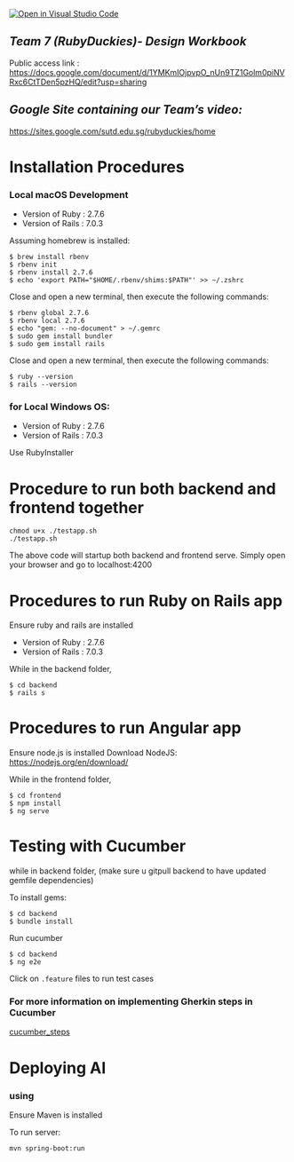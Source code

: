 [![Open in Visual Studio Code](https://classroom.github.com/assets/open-in-vscode-c66648af7eb3fe8bc4f294546bfd86ef473780cde1dea487d3c4ff354943c9ae.svg)](https://classroom.github.com/online_ide?assignment_repo_id=7913425&assignment_repo_type=AssignmentRepo)

## _Team 7 (RubyDuckies)- Design Workbook_

Public access link : https://docs.google.com/document/d/1YMKmIOjpvpO_nUn9TZ1Golm0piNVRxc6CtTDen5pzHQ/edit?usp=sharing

## _Google Site containing our Team’s video:_

https://sites.google.com/sutd.edu.sg/rubyduckies/home

# Installation Procedures

### Local macOS Development

- Version of Ruby : 2.7.6
- Version of Rails : 7.0.3

Assuming homebrew is installed:

```
$ brew install rbenv
$ rbenv init
$ rbenv install 2.7.6
$ echo 'export PATH="$HOME/.rbenv/shims:$PATH"' >> ~/.zshrc
```

Close and open a new terminal, then execute the following commands:

```
$ rbenv global 2.7.6
$ rbenv local 2.7.6
$ echo "gem: --no-document" > ~/.gemrc
$ sudo gem install bundler
$ sudo gem install rails
```

Close and open a new terminal, then execute the following commands:

```
$ ruby --version
$ rails --version
```

### for Local Windows OS:

- Version of Ruby : 2.7.6
- Version of Rails : 7.0.3

Use RubyInstaller

# Procedure to run both backend and frontend together

```
chmod u+x ./testapp.sh
./testapp.sh
```

The above code will startup both backend and frontend serve.
Simply open your browser and go to localhost:4200

# Procedures to run Ruby on Rails app

Ensure ruby and rails are installed

- Version of Ruby : 2.7.6
- Version of Rails : 7.0.3

While in the backend folder,

```
$ cd backend
$ rails s
```

# Procedures to run Angular app

Ensure node.js is installed
Download NodeJS: https://nodejs.org/en/download/

While in the frontend folder,

```
$ cd frontend
$ npm install
$ ng serve
```

# Testing with Cucumber

while in backend folder, (make sure u gitpull backend to have updated gemfile dependencies)

To install gems:

```
$ cd backend
$ bundle install
```

Run cucumber

```
$ cd backend
$ ng e2e
```

Click on `.feature` files to run test cases

### For more information on implementing Gherkin steps in Cucumber

[cucumber_steps](cucumber_steps.md)

# Deploying AI

### using

Ensure Maven is installed

To run server:

```
mvn spring-boot:run
```
